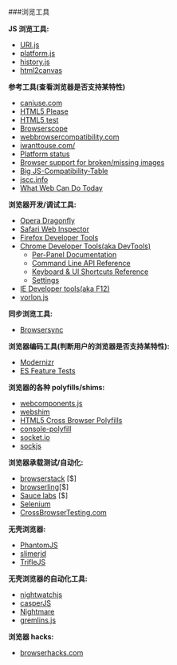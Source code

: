 ###浏览工具

**JS 浏览工具:**

* [URI.js](http://medialize.github.io/URI.js/)
* [platform.js](https://github.com/bestiejs/platform.js)
* [history.js](https://github.com/browserstate/history.js)
* [html2canvas](https://github.com/niklasvh/html2canvas)

**参考工具(查看浏览器是否支持某特性)**

* [caniuse.com](http://caniuse.com/)
* [HTML5 Please](http://html5please.com/)
* [HTML5 test](https://html5test.com/)
* [Browserscope](http://www.browserscope.org/)
* [webbrowsercompatibility.com](http://www.webbrowsercompatibility.com)
* [iwanttouse.com/](http://www.iwanttouse.com/)
* [Platform status](https://dev.modern.ie/platform/status/)
* [Browser support for broken/missing images](http://codepen.io/bartveneman/full/qzCte/)
* [Big JS-Compatibility-Table](http://compatibility.shwups-cms.ch/en/home)
* [jscc.info](http://jscc.info/)
* [What Web Can Do Today](https://whatwebcando.today/)

**浏览器开发/调试工具:**

* [Opera Dragonfly](http://www.opera.com/dragonfly/)
* [Safari Web Inspector](https://developer.apple.com/safari/tools/)
* [Firefox Developer Tools](https://developer.mozilla.org/en-US/docs/Tools)
* [Chrome Developer Tools(aka DevTools)](https://developers.google.com/web/tools/?hl=en)
  * [Per-Panel Documentation](https://developers.google.com/web/tools/chrome-devtools/#docs)
  * [Command Line API Reference](https://developers.google.com/web/tools/javascript/command-line/command-line-reference?hl=en)
  * [Keyboard & UI Shortcuts Reference](https://developers.google.com/web/tools/iterate/inspect-styles/shortcuts)
  * [Settings](https://developer.chrome.com/devtools/docs/settings)
* [IE Developer tools(aka F12)](https://dev.modern.ie/platform/documentation/f12-devtools-guide/)
* [vorlon.js](http://vorlonjs.com/)

**同步浏览工具:**

* [Browsersync](http://www.browsersync.io/)

**浏览器编码工具(判断用户的浏览器是否支持某特性):**

* [Modernizr](https://modernizr.com/)
* [ES Feature Tests](https://featuretests.io/)

**浏览器的各种 polyfills/shims:**

* [webcomponents.js](https://github.com/WebComponents/webcomponentsjs)
* [webshim](https://afarkas.github.io/webshim/demos/)
* [HTML5 Cross Browser Polyfills](https://github.com/Modernizr/Modernizr/wiki/HTML5-Cross-browser-Polyfills)
* [console-polyfill](https://github.com/paulmillr/console-polyfill)
* [socket.io](http://socket.io/)
* [sockjs](https://github.com/sockjs/sockjs-client)

**浏览器承载测试/自动化:**

* [browserstack](https://www.browserstack.com) [$]
* [browserling](https://www.browserling.com/)[$]
* [Sauce labs](https://saucelabs.com/) [$]
* [Selenium](http://www.seleniumhq.org/)
* [CrossBrowserTesting.com](http://crossbrowsertesting.com/)

**无壳浏览器:**

* [PhantomJS](http://phantomjs.org/)
* [slimerjd](http://slimerjs.org/)
* [TrifleJS](http://triflejs.org/)

**无壳浏览器的自动化工具:**

* [nightwatchjs](http://nightwatchjs.org/)
* [casperJS](http://casperjs.org/)
* [Nightmare](https://github.com/segmentio/nightmare)
* [gremlins.js](https://github.com/marmelab/gremlins.js)

**浏览器 hacks:**

* [browserhacks.com](http://browserhacks.com/)